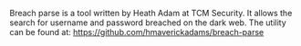 Breach parse is a tool written by Heath Adam at TCM Security. It allows the search for username and password breached on the dark web.
The utility can be found at: 
https://github.com/hmaverickadams/breach-parse
